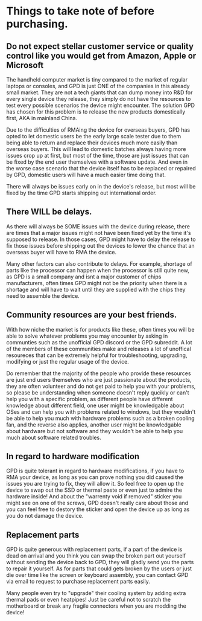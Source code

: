 # Things to take note of before purchasing.
## Do not expect stellar customer service or quality control like you would get from Amazon, Apple or Microsoft
The handheld computer market is tiny compared to the market of regular laptops or consoles, and GPD is just ONE of the companies in this already small market. They are not a tech giants that can dump money into R&D for every single device they release, they simply do not have the resources to test every possible scenarios the device might encounter. The solution GPD has chosen for this problem is to release the new products domestically first, AKA in mainland China.

Due to the difficulties of RMAing the device for overseas buyers, GPD has opted to let domestic users be the early large scale tester due to them being able to return and replace their devices much more easily than overseas buyers. This will lead to domestic batches always having more issues crop up at first, but most of the time, those are just issues that can be fixed by the end user themselves with a software update. And even in the worse case scenario that the device itself has to be replaced or repaired by GPD, domestic users will have a much easier time doing that.

There will always be issues early on in the device's release, but most will be fixed by the time GPD starts shipping out international order.

## There WILL be delays.
As there will always be SOME issues with the device during release, there are times that a major issues might not have been fixed yet by the time it's supposed to release. In those cases, GPD might have to delay the release to fix those issues before shipping out the devices to lower the chance that an overseas buyer will have to RMA the device.

Many other factors can also contribute to delays. For example, shortage of parts like the processor can happen when the processor is still quite new, as GPD is a small company and isnt a major customer of chips manufacturers, often times GPD might not be the priority when there is a shortage and will have to wait until they are supplied with the chips they need to assemble the device.

## Community resources are your best friends.
With how niche the market is for products like these, often times you will be able to solve whatever problems you may encounter by asking in communties such as the unofficial GPD discord or the GPD subreddit. A lot of the members of these communities make and releases a lot of unoffical resoureces that can be extremely helpful for troubleshooting, upgrading, modifying or just the regular usage of the device.

Do remember that the majority of the people who provide these resources are just end users themselves who are just passionate about the products, they are often volunteer and do not get paid to help you with your problems, so please be understanding when someone doesn't reply qucikly or can't help you with a specific problem, as different people have different knowledge about different field, one user might be knowledgable about OSes and can help you with problems related to windows, but they wouldn't be able to help you much with hardware problems such as a broken cooling fan, and the reverse also applies, another user might be knowledgable about hardware but not software and they wouldn't be able to help you much about software related troubles.

## In regard to hardware modification
GPD is quite tolerant in regard to hardware modifications, if you have to RMA your device, as long as you can prove nothing you did caused the issues you are trying to fix, they will allow it. So feel free to open up the device to swap out the SSD or thermal paste or even just to admire the hardware inside! And about the "warrenty void if removed" sticker you might see on one of the screws, GPD doesn't really care about those and you can feel free to destory the sticker and open the device up as long as you do not damage the device.

## Replacement parts
GPD is quite generous with replacement parts, if a part of the device is dead on arrival and you think you can swap the broken part out yourself without sending the device back to GPD, they will gladly send you the parts to repair it yourself. As for parts that could gets broken by the users or just die over time like the screen or keyboard assembly, you can contact GPD via email to request to purchase replacement parts easily.

Many people even try to "upgrade" their cooling system by adding extra thermal pads or even heatpipes! Just be careful not to scratch the motherboard or break any fragile connectors when you are modding the device!
